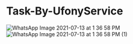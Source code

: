 # Task-By-UfonyService
![WhatsApp Image 2021-07-13 at 1 36 58 PM](https://user-images.githubusercontent.com/81187698/125415777-2891381e-0926-4534-a797-6551fc5ff639.jpeg)
![WhatsApp Image 2021-07-13 at 1 36 58 PM (1)](https://user-images.githubusercontent.com/81187698/125415783-afeae01b-d5dc-406b-a606-0d56cd946522.jpeg)
